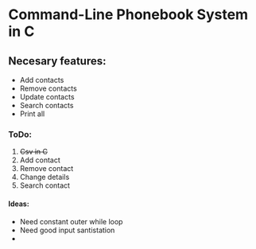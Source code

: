 # Command-Line Phonebook System in C

## Necesary features:
* Add contacts
* Remove contacts
* Update contacts
* Search contacts
* Print all


### ToDo:

1. ~~Csv in C~~
2. Add contact
3. Remove contact
4. Change details
5. Search contact


#### Ideas:

* Need constant outer while loop 
* Need good input santistation
* 
